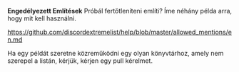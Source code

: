 **Engedélyezett Említések** Próbál fertőtleníteni említi? Íme néhány példa arra, hogy mit kell használni.

<https://github.com/discordextremelist/help/blob/master/allowed_mentions/en.md>

Ha egy példát szeretne közreműködni egy olyan könyvtárhoz, amely nem szerepel a listán, kérjük, kérjen egy pull kérelmet.